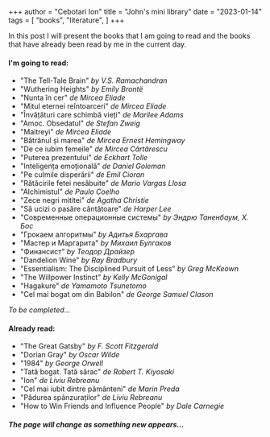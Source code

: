 +++
author = "Cebotari Ion"
title = "John's mini library"
date = "2023-01-14"
tags = [
    "books",
    "literature",
]
+++

In this post I will present the books that I am going to read and the books that have already been read by me in the current day.

#### I'm going to read:

- "The Tell-Tale Brain" <i>by V.S. Ramachandran</i>
- "Wuthering Heights" <i>by Emily Brontë</i>
- "Nunta în cer" <i>de Mircea Eliade</i>
- "Mitul eternei reîntoarceri" <i>de Mircea Eliade</i>
- "Învățături care schimbă vieți" <i>de Marilee Adams</i>
- "Amoc. Obsedatul" <i>de Stefan Zweig</i>
- "Maitreyi" <i>de Mircea Eliade</i>
- "Bătrânul și marea" <i>de Mircea Ernest Hemingway</i>
- "De ce iubim femeile" <i>de Mircea Cărtărescu</i>
- "Puterea prezentului" <i>de Eckhart Tolle</i>
- "Inteligența emoțională" <i>de Daniel Goleman</i>
- "Pe culmile disperării" <i>de Emil Cioran</i>
- "Rătăcirile fetei nesăbuite" <i>de Mario Vargas Llosa</i>
- "Alchimistul" <i>de Paulo Coelho</i>
- "Zece negri mititei" <i>de Agatha Christie</i>
- "Să ucizi o pasăre cântătoare" <i>de Harper Lee</i>
- "Современные операционные системы" <i>by Эндрю Таненбаум, Х. Бос</i>
- "Грокаем алгоритмы" <i>by Адитья Бхаргава</i>
- "Мастер и Маргарита" <i>by Михаил Булгаков</i>
- "Финансист" <i>by Теодор Драйзер</i>
- "Dandelion Wine" <i>by Ray Bradbury</i>
- "Essentialism: The Disciplined Pursuit of Less" <i>by Greg McKeown</i>
- "The Willpower Instinct" <i>by Kelly McGonigal</i>
- "Hagakure" <i>de Yamamoto Tsunetomo</i>
- "Cel mai bogat om din Babilon" <i>de George Samuel Clason</i>

*To be completed...*

#### Already read:

- "The Great Gatsby" <i>by F. Scott Fitzgerald</i>
- "Dorian Gray" <i>by Oscar Wilde</i>
- "1984" <i>by George Orwell</i>
- "Tată bogat. Tată sărac" <i>de Robert T. Kiyosaki</i>
- "Ion" <i>de Liviu Rebreanu</i>
- "Cel mai iubit dintre pământeni" <i>de Marin Preda</i>
- "Pădurea spânzuraților" <i>de Liviu Rebreanu</i>
- "How to Win Friends and Influence People" <i>by Dale Carnegie</i>



##### The page will change as something new appears...